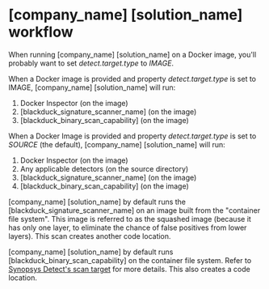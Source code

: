 # [company_name] [solution_name] workflow

When running [company_name] [solution_name] on a Docker image, you'll probably want to
set *detect.target.type* to *IMAGE*.

When a Docker image is provided and property *detect.target.type* is set to IMAGE, [company_name] [solution_name] will run:

1. Docker Inspector (on the image)
1. [blackduck_signature_scanner_name] (on the image)
1. [blackduck_binary_scan_capability] (on the image)

When a Docker Image is provided and property *detect.target.type* is set to *SOURCE* (the default), [company_name] [solution_name] will run:

1. Docker Inspector (on the image)
1. Any applicable detectors (on the source directory)
1. [blackduck_signature_scanner_name] (on the image)
1. [blackduck_binary_scan_capability] (on the image)

[company_name] [solution_name] by default runs
the [blackduck_signature_scanner_name] on an image built from the "container file system".
This image is referred to as
the squashed image (because it has only one layer, to eliminate the chance of false positives from lower layers).
This scan creates another code location.

[company_name] [solution_name] by default
runs [blackduck_binary_scan_capability] on the container file system.
Refer to [Synopsys Detect's scan target](#synopsys-detects-scan-target) for more details.
This also creates a code location.

